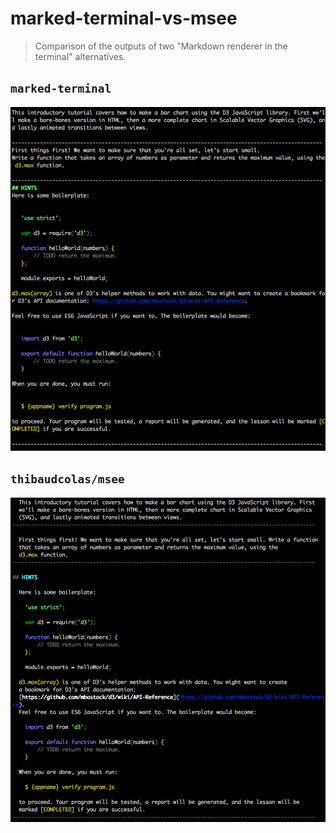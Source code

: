 marked-terminal-vs-msee
=======================

> Comparison of the outputs of two "Markdown renderer in the terminal" alternatives.

## `marked-terminal`

![marked-terminal](marked-terminal-output.png)

## `thibaudcolas/msee`

![thibaudcolas/msee](thibaudcolas-msee-output.png)
